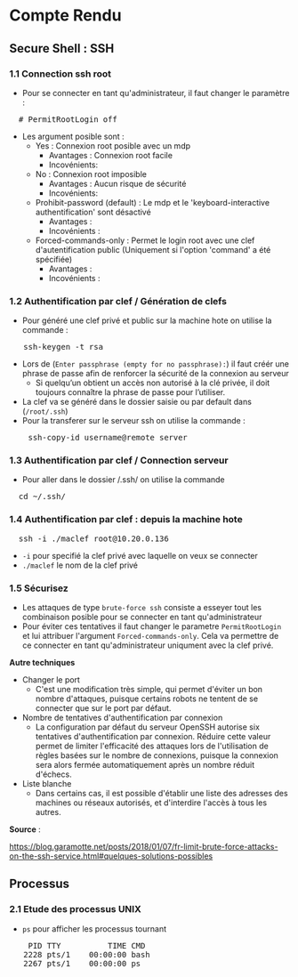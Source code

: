 # Compte Rendu

## Secure Shell : SSH

### 1.1 Connection ssh root 

- Pour se connecter en tant qu'administrateur, il faut changer le paramètre : 
<pre>
  # PermitRootLogin off
</pre>
- Les argument posible sont :
  - Yes : Connexion root posible avec un mdp
    - Avantages : Connexion root facile
    - Incovénients:   
  - No : Connexion root imposible
    - Avantages : Aucun risque de sécurité
    - Incovénients:
  - Prohibit-password (default) : Le mdp et le 'keyboard-interactive authentification' sont désactivé
    - Avantages : 
    - Incovénients :  
  - Forced-commands-only : Permet le login root avec une clef d'autentification public (Uniquement si l'option 'command' a été spécifiée)
    - Avantages :
    - Incovénients :
   
### 1.2 Authentification par clef / Génération de clefs

- Pour généré une clef privé et public sur la machine hote on utilise la commande :
<pre>
   ssh-keygen -t rsa  
</pre>
- Lors de (`Enter passphrase (empty for no passphrase):`) il faut créér une phrase de passe afin de renforcer la sécurité de la connexion au serveur
  - Si quelqu’un obtient un accès non autorisé à la clé privée, il doit toujours connaître la phrase de passe pour l’utiliser.  
- La clef va se généré dans le dossier saisie ou par default dans (`/root/.ssh`)
- Pour la transferer sur le serveur ssh on utilise la commande :
<pre>
    ssh-copy-id username@remote_server
</pre> 
### 1.3 Authentification par clef / Connection serveur
- Pour aller dans le dossier /.ssh/ on utilise la commande
<pre>
  cd ~/.ssh/
</pre>

### 1.4 Authentification par clef : depuis la machine hote
<pre>
  ssh -i ./maclef root@10.20.0.136
</pre>
  - `-i` pour specifié la clef privé avec laquelle on veux se connecter
  - `./maclef` le nom de la clef privé
### 1.5 Sécurisez

- Les attaques de type `brute-force ssh` consiste a esseyer tout les combinaison posible pour se connecter en tant qu'administrateur
- Pour éviter ces tentatives il faut changer le parametre `PermitRootLogin` et lui attribuer l'argument `Forced-commands-only`. Cela va permettre de ce connecter en tant qu'administrateur uniqument avec la clef privé.
  
**Autre techniques**
- Changer le port
  - C'est une modification très simple, qui permet d'éviter un bon nombre d'attaques, puisque certains robots ne     tentent de se connecter que sur le port par défaut.
- Nombre de tentatives d'authentification par connexion
  - La configuration par défaut du serveur OpenSSH autorise six tentatives d'authentification par connexion. Réduire cette valeur permet de limiter l'efficacité des attaques lors de l'utilisation de règles basées sur le nombre de connexions, puisque la connexion sera alors fermée automatiquement après un nombre réduit d'échecs.
- Liste blanche
  - Dans certains cas, il est possible d'établir une liste des adresses des machines ou réseaux autorisés, et d'interdire l'accès à tous les autres.
    
**Source** : 

https://blog.garamotte.net/posts/2018/01/07/fr-limit-brute-force-attacks-on-the-ssh-service.html#quelques-solutions-possibles

## Processus 

### 2.1 Etude des processus UNIX
- `ps` pour afficher les processus tournant
<pre>    PID TTY          TIME CMD
   2228 pts/1    00:00:00 bash
   2267 pts/1    00:00:00 ps
</pre>
